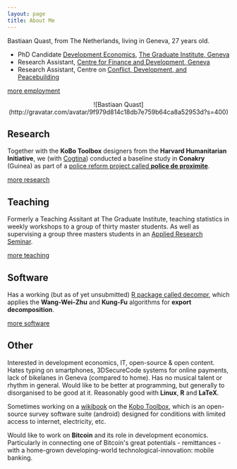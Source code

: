 ```yaml
---
layout: page
title: About Me
---
```


Bastiaan Quast, from The Netherlands, living in Geneva, 27 years old.

- PhD Candidate [Development Economics](http://graduateinstitute.ch/home/study/academicdepartments/international-economics/studying-economics/PhD_dvlpm_economics.html), [The Graduate Institute, Geneva](http://graduateinstitute.ch/)
- Research Assistant, [Centre for Finance and Development, Geneva](http://graduateinstitute.ch/home/research/centresandprogrammes/cfd/about-us/research-team.html)
- Research Assistant, Centre on [Conflict, Development, and Peacebuilding](http://graduateinstitute.ch/home/research/centresandprogrammes/ccdp/who-we-are/staff/bastiaan-quast.html)

[more employment](/employment)

<center>
![Bastiaan Quast](http://gravatar.com/avatar/9f979d814c18db7e759b64ca8a52953d?s=400)
</center>


Research
-----------------
Together with the **KoBo Toolbox** designers from the **Harvard Humanitarian Initiative**,
we (with [Cogtina](http://coginta.org/)) conducted a baseline study in **Conakry** (Guinea) as part of a [police reform project called **police de proximite**](http://www.coginta.org/uploads/documents/16054bef85057f42b00451190c0b6cc5effbab38.pdf).

[more research](/research)


Teaching
-----------------
Formerly a Teaching Assitant at The Graduate Institute, teaching statistics in weekly workshops to a group of thirty master students. As well as supervising a group three masters students in an [Applied Research Seminar](http://graduateinstitute.ch/home/study/courses/cours-2014-2015/masters-interdisciplinaires/mia/ia064---applied-research-seminar.html).

[more teaching](/teaching)


Software
-----------------
Has a working (but as of yet unsubmitted) [R package called decompr](https://qua.st/decompr),
which applies the **Wang-Wei-Zhu** and **Kung-Fu** algorithms for **export decomposition**.

[more software](/software)


Other
-----------------
Interested in development economics, IT, open-source & open content.
Hates typing on smartphones, 3DSecureCode systems for online payments,
lack of bikelanes in Geneva (compared to home).
Has no musical talent or rhythm in general.
Would like to be better at programming, but generally to disorganised to be good at it.
Reasonably good with **Linux**, **R** and **LaTeX**.

Sometimes working on a [wikibook](https://en.wikibooks.org/wiki/KoBo_Toolbox) on the [Kobo Toolbox](http://www.kobotoolbox.org/),
which is an open-source survey software suite (android) designed for conditions with limited access to internet, electricity, etc.

Would like to work on **Bitcoin** and its role in development economics. Particularly in connecting one of Bitcoin's great potentials - remittances - with a home-grown developing-world technological-innovation: mobile banking.
